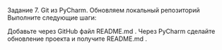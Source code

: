Задание 7. Git из PyCharm. Обновляем локальный репозиторий
Выполните следующие шаги:

Добавьте через GitHub файл 
README.md
.
Через PyCharm сделайте обновление проекта и получите 
README.md
.
